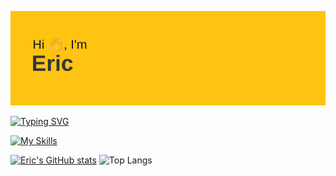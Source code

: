 [![MasterHead](header.png)](https://github.com/ericpastorm/ericpastorm)

[![Typing SVG](https://readme-typing-svg.demolab.com?font=Fira+Code&weight=100&pause=1000&color=FFC312&width=435&lines=Code+Wizard)](https://git.io/typing-svg)

[![My Skills](https://skillicons.dev/icons?i=js,html,css,py)](https://skillicons.dev)


[![Eric's GitHub stats](https://github-readme-stats.vercel.app/api?username=ericpastorm)](https://github.com/ericpastorm/ericpastorm)
![Top Langs](https://github-readme-stats.vercel.app/api/top-langs/?username=ericpastorm&layout=compact&title_color=007bff&text_color=e7e7e7&icon_color=007bff&bg_color=171c28)
<!--
**ericpastorm/ericpastorm** is a ✨ _special_ ✨ repository because its `README.md` (this file) appears on your GitHub profile.

Here are some ideas to get you started:

- 🔭 I’m currently working on ...
- 🌱 I’m currently learning ...
- 👯 I’m looking to collaborate on ...
- 🤔 I’m looking for help with ...
- 💬 Ask me about ...
- 📫 How to reach me: ...
- 😄 Pronouns: ...
- ⚡ Fun fact: ...
-->
